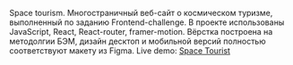 Space tourism. Многостраничный веб-сайт о космическом туризме, выполненный по заданию Frontend-challenge.
В проекте использованы JavaScript, React, React-router, framer-motion. 
Вёрстка построена на методолгии БЭМ, дизайн десктоп и мобильной версий полностью соответствуют макету из Figma.
Live demo: [Space Tourist](https://space-tourist-react.vercel.app/home)


